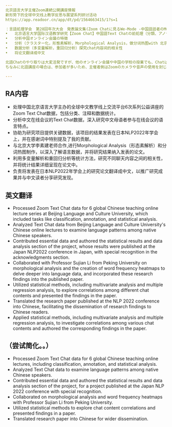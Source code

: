 ```yaml
---
北京語言大学主催Zoom連続公開講座情報
新形势下的全球中文线上教学反思与展望系列研讨活动
https://app.readoor.cn/app/dt/pd/1564663415/1?s=1

：言語処理学会　第28回年次大会　発表論文集(Zoom Chatに見るWe-Mode -中国語話者のMulti-Agent Interaction-)　(NLP2022的那篇论文）            
•	北京语言大学国际汉语教学研究【Zoom Chat】中国語Text Chatの前処理（分類、アノテーション，数据统计分类など）
•	分析中国オンライン会議の特徴
•	分析（クラスター化，形態素解析，Morphological Analysis，做分词热图with 北京大学李素建老师）
•	数据分析（多变量解析，重回归分析）探究chat内容间的相关性
•	将论文翻译成中文

北語Chatのやり取りは大変活発ですが、他のオンライン会議や中国の学校の授業でも、Chatはこのように活発ですか？北語Chatに特徴的な点があればご教示ください。
ちなみに北語講座の場合は、参加者が多いため、主催者側はZoomのカメラや音声の使用を封じており、替りにText Chatを開放しています。

---
```



## RA内容
- 处理中国北京语言大学主办的全球中文教学线上交流平台6次系列公益讲座的Zoom Text Chat数据，包括分类、注释和数据统计。
- 分析中文在线会议的Text Chat数据，深入研究中文母语者参与在线会议的语言特点。
- 协助为研究项目提供关键数据，该项目的结果发表在日本NLP2022年学会上，并在感谢词中特别提及了我的贡献。
- 与北京大学李素建老师合作,进行Morphological Analysis（形态素解析）和分词热图制作，以深入了解语言数据，并将研究结果纳入发表的论文。
- 利用多变量解析和重回归分析等统计方法，研究不同聊天内容之间的相关性，并将统计结果详细呈现在论文中。
- 负责将发表在日本NLP2022年学会上的研究论文翻译成中文，以推广研究成果并与中文读者分享研究发现。
## 英文翻译
- Processed Zoom Text Chat data for 6 global Chinese teaching online lecture series at Beijing Language and Culture University, which included tasks like classification, annotation, and statistical analysis.
- Analyzed Text Chat data from Beijing Language and Culture University's Chinese online lectures to examine language patterns among native Chinese speakers.
- Contributed essential data and authored the statistical results and data analysis section of the project, whose results were published at the Japan NLP2022 conference in Japan, with special recognition in the acknowledgments section.
- Collaborated with Professor Sujian Li from Peking University on morphological analysis and the creation of word frequency heatmaps to delve deeper into language data, and incorporated these research findings into the published paper.
- Utilized statistical methods, including multivariate analysis and multiple regression analysis, to explore correlations among different chat contents and presented the findings in the paper.
- Translated the research paper published at the NLP 2022 conference into Chinese, facilitating the dissemination of research findings to Chinese readers.
- Applied statistical methods, including multivariate analysis and multiple regression analysis, to investigate correlations among various chat contents and authored the corresponding findings in the paper.
## （尝试简化。。）
- Processed Zoom Text Chat data for 6 global Chinese teaching online lectures, including classification, annotation, and statistical analysis.
- Analyzed Text Chat data to examine language patterns among native Chinese speakers.
- Contributed essential data and authored the statistical results and data analysis section of the project, for a project published at the Japan NLP 2022 conference with special recognition.
- Collaborated on morphological analysis and word frequency heatmaps with Professor Sujian Li from Peking University.
- Utilized statistical methods to explore chat content correlations and presented findings in a paper.
- Translated research paper into Chinese for wider dissemination.
